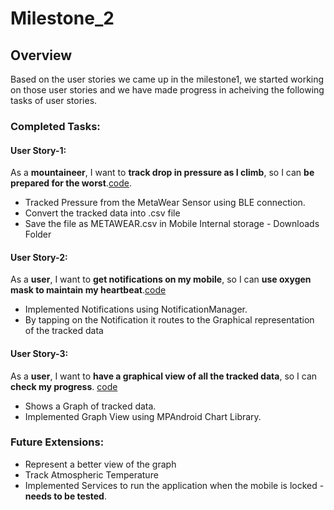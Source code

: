 
# Milestone_2

## Overview
Based on the user stories we came up in the milestone1, we started working on those user stories and we have made progress in acheiving the following tasks of user stories. 
### Completed Tasks:
#### User Story-1: 
As a **mountaineer**, I want to **track drop in pressure as I climb**, so I can **be prepared for the worst**.[code]( https://github.com/swrp/Track-Mountaineer/blob/master/app/src/main/java/com/example/swrp/trackmountaineer/DownloadHandler.java).
*	Tracked Pressure from the MetaWear Sensor using BLE connection. 
*	Convert the tracked data into .csv file 
*	Save the file as METAWEAR.csv in Mobile Internal storage - Downloads Folder

#### User Story-2: 
As a **user**, I want to **get notifications on my mobile**, so I can **use oxygen mask to maintain my heartbeat**.[code](https://github.com/swrp/Track-Mountaineer/blob/master/app/src/main/java/com/example/swrp/trackmountaineer/MainActivity.java)
*	Implemented Notifications using NotificationManager. 
*	By tapping on the Notification it routes to the Graphical representation of the tracked data

#### User Story-3: 
As a **user**, I want to **have a graphical view of all the tracked data**, so I can **check my progress**. [code](https://github.com/swrp/Track-Mountaineer/blob/master/app/src/main/java/com/example/swrp/trackmountaineer/ShowGraph.java)
*	Shows a Graph of tracked data.
*	Implemented Graph View using MPAndroid Chart Library.

### Future Extensions:
*	Represent a better view of the graph
*	Track Atmospheric Temperature
*	Implemented Services to run the application when the mobile is locked - **needs to be tested**.
